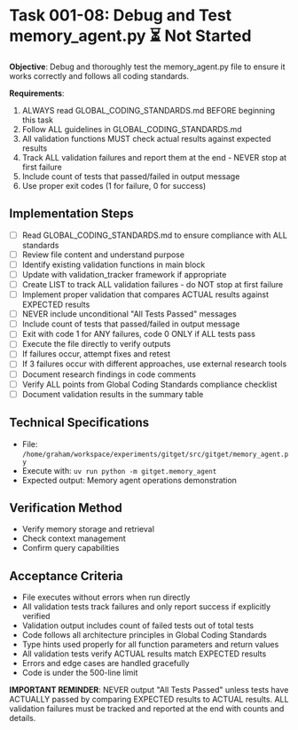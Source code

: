 # Task 001-08: Debug and Test memory_agent.py ⏳ Not Started

**Objective**: Debug and thoroughly test the memory_agent.py file to ensure it works correctly and follows all coding standards.

**Requirements**:
1. ALWAYS read GLOBAL_CODING_STANDARDS.md BEFORE beginning this task
2. Follow ALL guidelines in GLOBAL_CODING_STANDARDS.md
3. All validation functions MUST check actual results against expected results
4. Track ALL validation failures and report them at the end - NEVER stop at first failure
5. Include count of tests that passed/failed in output message
6. Use proper exit codes (1 for failure, 0 for success)

## Implementation Steps

- [ ] Read GLOBAL_CODING_STANDARDS.md to ensure compliance with ALL standards
- [ ] Review file content and understand purpose
- [ ] Identify existing validation functions in main block
- [ ] Update with validation_tracker framework if appropriate
- [ ] Create LIST to track ALL validation failures - do NOT stop at first failure
- [ ] Implement proper validation that compares ACTUAL results against EXPECTED results
- [ ] NEVER include unconditional "All Tests Passed" messages
- [ ] Include count of tests that passed/failed in output message
- [ ] Exit with code 1 for ANY failures, code 0 ONLY if ALL tests pass
- [ ] Execute the file directly to verify outputs
- [ ] If failures occur, attempt fixes and retest
- [ ] If 3 failures occur with different approaches, use external research tools
- [ ] Document research findings in code comments
- [ ] Verify ALL points from Global Coding Standards compliance checklist
- [ ] Document validation results in the summary table

## Technical Specifications

- File: `/home/graham/workspace/experiments/gitget/src/gitget/memory_agent.py`
- Execute with: `uv run python -m gitget.memory_agent`
- Expected output: Memory agent operations demonstration

## Verification Method

- Verify memory storage and retrieval
- Check context management
- Confirm query capabilities

## Acceptance Criteria

- File executes without errors when run directly
- All validation tests track failures and only report success if explicitly verified
- Validation output includes count of failed tests out of total tests
- Code follows all architecture principles in Global Coding Standards
- Type hints used properly for all function parameters and return values
- All validation tests verify ACTUAL results match EXPECTED results
- Errors and edge cases are handled gracefully
- Code is under the 500-line limit

**IMPORTANT REMINDER**: NEVER output "All Tests Passed" unless tests have ACTUALLY passed by comparing EXPECTED results to ACTUAL results. ALL validation failures must be tracked and reported at the end with counts and details.
